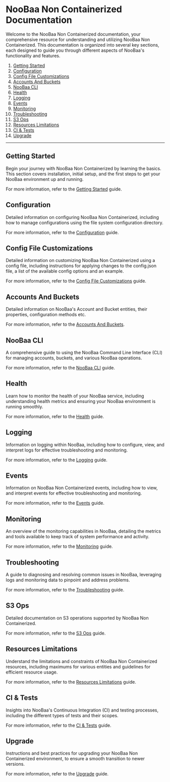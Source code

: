 # NooBaa Non Containerized Documentation

Welcome to the NooBaa Non Containerized documentation, your comprehensive resource for understanding and utilizing NooBaa Non Containerized. This documentation is organized into several key sections, each designed to guide you through different aspects of NooBaa's functionality and features.

1. [Getting Started](#getting-started)
2. [Configuration](#configuration)
3. [Config File Customizations](#config-file-customizations)
4. [Accounts And Buckets](#accounts-and-buckets)
5. [NooBaa CLI](#noobaa-cli)
6. [Health](#health)
7. [Logging](#logging)
8. [Events](#events)
9. [Monitoring](#monitoring)
10. [Troubleshooting](#troubleshooting)
11. [S3 Ops](#s3-ops)
12. [Resources Limitations](#resources-limitations)
13. [CI & Tests](#ci--tests)
14. [Upgrade](#upgrade)

---

## Getting Started

Begin your journey with NooBaa Non Containerized by learning the basics. This section covers installation, initial setup, and the first steps to get your NooBaa environment up and running.

For more information, refer to the [Getting Started](./GettingStarted.md) guide.

## Configuration

Detailed information on configuring NooBaa Non Containerized, including how to manage configurations using the file system configuration directory.

For more information, refer to the [Configuration](./Configuration.md) guide.

## Config File Customizations

Detailed information on customizing NooBaa Non Containerized using a config file, including instructions for applying changes to the config.json file, a list of the available config options and an example.

For more information, refer to the [Config File Customizations](./ConfigFileCustomizations.md) guide.

## Accounts And Buckets

Detailed information on NooBaa's Account and Bucket entities, their properties, configuration methods etc.

For more information, refer to the [Accounts And Buckets](./AccountsAndBuckets.md).

## NooBaa CLI

A comprehensive guide to using the NooBaa Command Line Interface (CLI) for managing accounts, buckets, and various NooBaa operations.

For more information, refer to the [NooBaa CLI](./NooBaaCLI.md) guide.

## Health

Learn how to monitor the health of your NooBaa service, including understanding health metrics and ensuring your NooBaa environment is running smoothly.

For more information, refer to the [Health](./Health.md) guide.

## Logging

Information on logging within NooBaa, including how to configure, view, and interpret logs for effective troubleshooting and monitoring.

For more information, refer to the [Logging](./Logging.md) guide.

## Events

Information on NooBaa Non Containerized events, including how to view, and interpret events for effective troubleshooting and monitoring.

For more information, refer to the [Events](./Events.md) guide.

## Monitoring

An overview of the monitoring capabilities in NooBaa, detailing the metrics and tools available to keep track of system performance and activity.

For more information, refer to the [Monitoring](./Monitoring.md) guide.

## Troubleshooting

A guide to diagnosing and resolving common issues in NooBaa, leveraging logs and monitoring data to pinpoint and address problems.

For more information, refer to the [Troubleshooting](./Troubleshooting.md) guide.

## S3 Ops

Detailed documentation on S3 operations supported by NooBaa Non Containerized.

For more information, refer to the [S3 Ops](./S3Ops.md) guide.

## Resources Limitations

Understand the limitations and constraints of NooBaa Non Containerized resources, including maximums for various entities and guidelines for efficient resource usage.

For more information, refer to the [Resources Limitations](./ResourcesLimitations.md) guide.

## CI & Tests

Insights into NooBaa's Continuous Integration (CI) and testing processes, including the different types of tests and their scopes.

For more information, refer to the [CI & Tests](./CI&Tests.md) guide.

## Upgrade

Instructions and best practices for upgrading your NooBaa Non Containerized environment, to ensure a smooth transition to newer versions.

For more information, refer to the [Upgrade](./Upgrade.md) guide.
